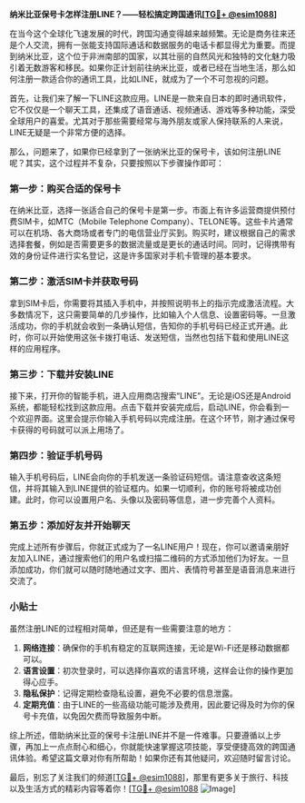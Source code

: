 **纳米比亚保号卡怎样注册LINE？——轻松搞定跨国通讯[[TG💪+ @esim1088](https://t.me/s/esim1088)]**

在当今这个全球化飞速发展的时代，跨国沟通变得越来越频繁。无论是商务往来还是个人交流，拥有一张能支持国际通话和数据服务的电话卡都显得尤为重要。而提到纳米比亚，这个位于非洲南部的国家，以其壮丽的自然风光和独特的文化魅力吸引着无数游客和移民。如果你正计划前往纳米比亚，或者已经在当地生活，那么如何注册一款适合你的通讯工具，比如LINE，就成为了一个不可忽视的问题。

首先，让我们来了解一下LINE这款应用。LINE是一款来自日本的即时通讯软件，它不仅仅是一个聊天工具，还集成了语音通话、视频通话、游戏等多种功能，深受全球用户的喜爱。尤其对于那些需要经常与海外朋友或家人保持联系的人来说，LINE无疑是一个非常方便的选择。

那么，问题来了，如果你已经拿到了一张纳米比亚的保号卡，该如何注册LINE呢？其实，这个过程并不复杂，只要按照以下步骤操作即可：

### 第一步：购买合适的保号卡

在纳米比亚，选择一张适合自己的保号卡是第一步。市面上有许多运营商提供预付费SIM卡，如MTC（Mobile Telephone Company）、TELONE等。这些卡片通常可以在机场、各大商场或者专门的电信营业厅买到。购买时，建议根据自己的需求选择套餐，例如是否需要更多的数据流量或是更长的通话时间。同时，记得携带有效的身份证件进行实名登记，这是许多国家对手机卡管理的基本要求。

### 第二步：激活SIM卡并获取号码

拿到SIM卡后，你需要将其插入手机中，并按照说明书上的指示完成激活流程。大多数情况下，这只需要简单的几步操作，比如输入个人信息、设置密码等。一旦激活成功，你的手机就会收到一条确认短信，告知你的手机号码已经正式开通。此时，你可以开始使用这张卡拨打电话、发送短信，当然也包括下载和使用LINE这样的应用程序。

### 第三步：下载并安装LINE

接下来，打开你的智能手机，进入应用商店搜索“LINE”。无论是iOS还是Android系统，都能轻松找到这款应用。点击下载并安装完成后，启动LINE，你会看到一个欢迎界面。这里会提示你输入手机号码以完成注册。在这个环节，刚才通过保号卡获得的号码就可以派上用场了。

### 第四步：验证手机号码

输入手机号码后，LINE会向你的手机发送一条验证码短信。请注意查收这条短信，并将其输入到LINE提供的验证框内。如果一切顺利，你的账号将被成功创建。此时，你可以设置用户名、头像以及密码等信息，进一步完善个人资料。

### 第五步：添加好友并开始聊天

完成上述所有步骤后，你就正式成为了一名LINE用户！现在，你可以邀请亲朋好友加入LINE，通过搜索他们的用户名或扫描二维码的方式添加他们为好友。一旦添加成功，你们就可以随时随地通过文字、图片、表情符号甚至是语音消息来进行交流了。

### 小贴士

虽然注册LINE的过程相对简单，但还是有一些需要注意的地方：

1. **网络连接**：确保你的手机有稳定的互联网连接，无论是Wi-Fi还是移动数据都可以。
2. **语言设置**：初次登录时，可以选择你喜欢的语言环境，这样会让你的操作更加得心应手。
3. **隐私保护**：记得定期检查隐私设置，避免不必要的信息泄露。
4. **定期充值**：由于LINE的一些高级功能可能涉及费用，因此要记得及时为你的保号卡充值，以免因欠费而导致服务中断。

综上所述，借助纳米比亚的保号卡注册LINE并不是一件难事。只要遵循以上步骤，再加上一点点耐心和细心，你就能快速掌握这项技能，享受便捷高效的跨国通讯体验。希望这篇文章对你有所帮助！如果你还有其他疑问，欢迎随时留言讨论。

最后，别忘了关注我们的频道[[TG💪+ @esim1088](https://t.me/s/esim1088)]，那里有更多关于旅行、科技以及生活方式的精彩内容等着你！[[TG💪+ @esim1088](https://t.me/s/esim1088) ![Image](https://i.postimg.cc/4NQfJmqS/Snipaste-2025-05-13-00-14-12.png)]